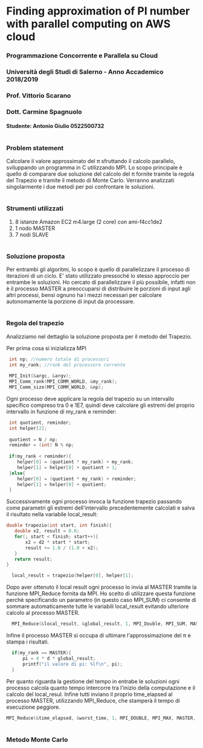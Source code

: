 # Finding approximation of PI number with parallel computing on AWS cloud
### Programmazione Concorrente e Parallela su Cloud
### Università degli Studi di Salerno - Anno Accademico 2018/2019
### Prof. Vittorio Scarano
### Dott. Carmine Spagnuolo
#### Studente: Antonio Giulio 0522500732
#
### Problem statement
Calcolare il valore approssimato del π sfruttando il calcolo parallelo, sviluppando un programma in C utilizzando MPI. Lo scopo principale è quello di comparare due soluzione del calcolo del π fornite tramite la regola del Trapezio e tramite il metodo di Monte Carlo.  Verranno analizzati singolarmente i due metodi per poi confrontare le soluzioni. 
#
### Strumenti utilizzati

  1. 8 istanze Amazon EC2 m4.large (2 core) con ami-f4cc1de2
  2. 1 nodo MASTER
  3. 7 nodi SLAVE
#
### Soluzione proposta
Per entrambi gli algoritmi, lo scopo è quello di parallelizzare il processo di iterazioni di un ciclo. E' stato utilizzato pressoché lo stesso approccio per entrambe le soluzioni.
Ho cercato di parallelizzare il più possibile, infatti non è il processo MASTER a preoccuparsi di distribuire le porzioni di input agli altri processi, bensì ognuno ha i mezzi necessari per calcolare autonomamente la porzione di input da processare.
#
### Regola del trapezio
Analizziamo nel dettaglio la soluzione proposta per il metodo del Trapezio.

Per prima cosa si inizializza MPI
```c
 int np; //numero totale di processori
 int my_rank; //rank del processore corrente
 
 MPI_Init(&argc, &argv);
 MPI_Comm_rank(MPI_COMM_WORLD, &my_rank);
 MPI_Comm_size(MPI_COMM_WORLD, &np);
```
Ogni processo deve applicare la regola del trapezio su un intervallo specifico compreso tra 0 e 1E7, quindi deve calcolare gli estremi del proprio intervallo in funzione di my_rank e reminder:
```c
 int quotient, reminder;
 int helper[2];
 
 quotient = N / np;
 reminder = (int) N % np;
 
 if(my_rank < reminder){
    helper[0] = (quotient * my_rank) + my_rank;
    helper[1] = helper[0] + quotient + 1;
 }else{
    helper[0] = (quotient * my_rank) + reminder;
    helper[1] = helper[0] + quotient;
 }
 ```
Successivamente ogni processo invoca la funzione trapezio passando come parametri gli estremi dell'intervallo precedentemente calcolati e salva il risultato nella variabile local_result:
 
 ```c
 double trapezio(int start, int finish){
    double x2, result = 0.0;
    for(; start < finish; start++){
        x2 = d2 * start * start;
        result += 1.0 / (1.0 + x2);
    }
    return result;
 }
 ```
 ```c
   local_result = trapezio(helper[0], helper[1];
 ```
Dopo aver ottenuto il local result ogni processo lo invia al MASTER tramite la funzione MPI_Reduce fornita da MPI. 
Ho scelto di utilizzare questa funzione perchè specificando un parametro (in questo caso MPI_SUM) ci consente di sommare automaticamente tutte le variabili local_result evitando ulteriore calcolo al processo MASTER.
```c
  MPI_Reduce(&local_result, &global_result, 1, MPI_Double, MPI_SUM, MASTER, MPI_COMM_WORLD);
```
Infine il processo MASTER si occupa di ultimare l'approssimazione del π e stampa i risultati.
```c
  if(my_rank == MASTER){
      pi = 4 * d * global_result;
      printf("il valore di pi: %lf\n", pi);
  }
```
Per quanto riguarda la gestione del tempo in entrabe le soluzioni ogni processo calcola quanto tempo intercorre tra l'inizio della computazione e il calcolo del local_resul. Infine tutti inviano il proprio time_elapsed al processo MASTER, utilizzando MPI_Reduce, che stamperà il tempo di esecuzione peggiore.
```c
MPI_Reduce(&time_elapsed, &worst_time, 1, MPI_DOUBLE, MPI_MAX, MASTER, MPI_COMM_WORLD);
```
#
### Metodo Monte Carlo
